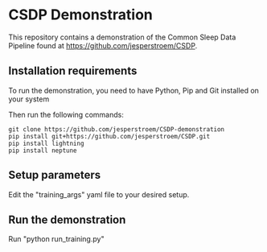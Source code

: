 # CSDP Demonstration

This repository contains a demonstration of the Common Sleep Data Pipeline found at https://github.com/jesperstroem/CSDP.

## Installation requirements

To run the demonstration, you need to have Python, Pip and Git installed on your system

Then run the following commands:

```console
git clone https://github.com/jesperstroem/CSDP-demonstration
pip install git+https://github.com/jesperstroem/CSDP.git
pip install lightning
pip install neptune
```

## Setup parameters

Edit the "training_args" yaml file to your desired setup.

## Run the demonstration

Run "python run_training.py"